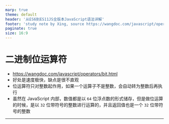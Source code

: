 ```yaml
---
marp: true
theme: default
header: '从ES6到ES11JS全版本JavaScript语法详解'
footer: 'study note by Xing, source https://wangdoc.com/javascript/operators/bit.html'
paginate: true
size: 16:9
---
```


# 二进制位运算符

- https://wangdoc.com/javascript/operators/bit.html
- 好处是速度极快，缺点是很不直观
- 位运算符只对整数起作用，如果一个运算子不是整数，会自动转为整数后再执行
- 虽然在 JavaScript 内部，数值都是以 `64` 位浮点数的形式储存，但是做位运算的时候，是以 `32` 位带符号的整数进行运算的，并且返回值也是一个 `32` 位带符号的整数

---
